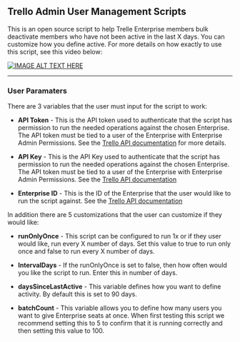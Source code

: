 ## Trello Admin User Management Scripts

This is an open source script to help Trelle Enterprise members bulk deactivate members who have not been active in the last X days. You can customize how you define active. For more details on how exactly to use this script, see this video below: 

[![IMAGE ALT TEXT HERE](https://img.youtube.com/vi/GwvZ0KWFiCM/0.jpg)](https://www.youtube.com/watch?v=GwvZ0KWFiCM) 


---
### User Paramaters 

There are 3 variables that the user must input for the script to work:

- **API Token** - This is the API token used to authenticate that the script has permission to run the needed operations against the chosen Enterprise. The API token must be tied to a user of the Enterprise with Enterprise Admin Permissions. See the [Trello API documentation](https://developer.atlassian.com/cloud/trello/guides/rest-api/api-introduction/)
 for more details. 

- **API Key** - This is the API Key used to authenticate that the script has permission to run the needed operations against the chosen Enterprise. The API token must be tied to a user of the Enterprise with Enterprise Admin Permissions. See the [Trello API documentation](https://developer.atlassian.com/cloud/trello/guides/rest-api/api-introduction/)

- **Enterprise ID** - This is the ID of the Enterprise that the user would like to run the script against. See the [Trello API documentation](https://developer.atlassian.com/cloud/trello/guides/rest-api/api-introduction/)

 

In addition there are 5 customizations that the user can customize if they would like: 

- **runOnlyOnce** - This script can be configured to run 1x or if they user would like, run every X number of days. Set this value to true to run only once and false to run every X number of days. 

- **IntervalDays** - If the runOnlyOnce is set to false, then how often would you like the script to run. Enter this in number of days. 

- **daysSinceLastActive** - This variable defines how you want to define activity. By default this is set to 90 days. 

- **batchCount** - This variable allows you to define how many users you want to give Enterprise seats at once. When first testing this script we recommend setting this to 5 to confirm that it is running correctly and then setting this value to 100.

